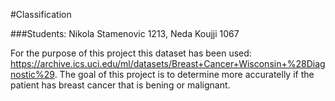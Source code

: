 #Classification

###Students: Nikola Stamenovic 1213, Neda Koujji 1067

For the purpose of this project this dataset has been used: https://archive.ics.uci.edu/ml/datasets/Breast+Cancer+Wisconsin+%28Diagnostic%29.
The goal of this project is to determine more accuratelly if the patient has breast cancer that is bening or malignant.
